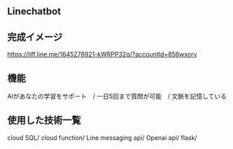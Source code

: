 ## Linechatbot

## 完成イメージ
https://liff.line.me/1645278921-kWRPP32q/?accountId=856wxorv

## 機能
AIがあなたの学習をサポート　/
一日5回まで質問が可能　/
文脈を記憶している　

## 使用した技術一覧
cloud SQL/
cloud function/
Line messaging api/
Openai api/
flask/
